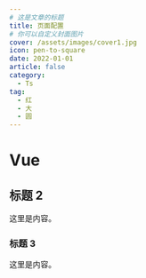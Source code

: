 ```yaml
---
# 这是文章的标题
title: 页面配置
# 你可以自定义封面图片
cover: /assets/images/cover1.jpg
icon: pen-to-square
date: 2022-01-01
article: false
category:
  - Ts
tag:
  - 红
  - 大
  - 圆
---
```


# Vue

## 标题 2

这里是内容。

### 标题 3

这里是内容。
